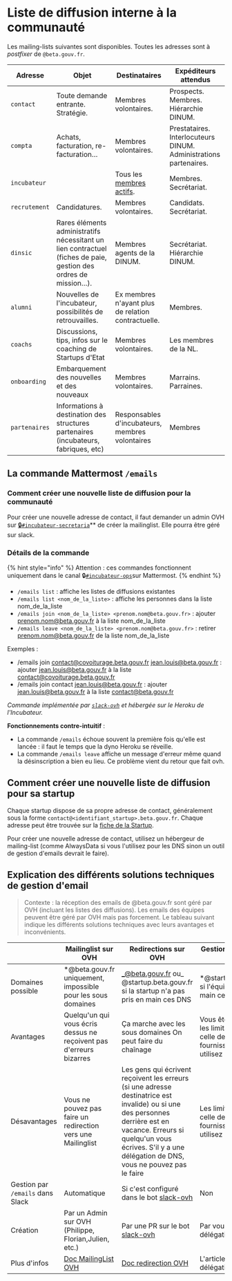 # Liste de diffusion interne à la communauté

Les mailing-lists suivantes sont disponibles. Toutes les adresses sont à _postfixer_ de `@beta.gouv.fr`.

| Adresse       | Objet                                                                                                           | Destinataires                                               | Expéditeurs attendus                                             |
| ------------- | --------------------------------------------------------------------------------------------------------------- | ----------------------------------------------------------- | ---------------------------------------------------------------- |
| `contact`     | Toute demande entrante. Stratégie.                                                                              | Membres volontaires.                                        | Prospects. Membres. Hiérarchie DINUM.                            |
| `compta`      | Achats, facturation, re-facturation…                                                                            | Membres volontaires.                                        | Prestataires. Interlocuteurs DINUM. Administrations partenaires. |
| `incubateur`  |                                                                                                                 | Tous les [membres actifs](https://beta.gouv.fr/communaute). | Membres. Secrétariat.                                            |
| `recrutement` | Candidatures.                                                                                                   | Membres volontaires.                                        | Candidats. Secrétariat.                                          |
| `dinsic`      | Rares éléments administratifs nécessitant un lien contractuel (fiches de paie, gestion des ordres de mission…). | Membres agents de la DINUM.                                 | Secrétariat. Hiérarchie DINUM.                                   |
| `alumni`      | Nouvelles de l'incubateur, possibilités de retrouvailles.                                                       | Ex membres n'ayant plus de relation contractuelle.          | Membres.                                                         |
| `coachs`      | Discussions, tips, infos sur le coaching de Startups d'Etat                                                     | Membres volontaires.                                        | Les membres de la NL.                                            |
| `onboarding`  | Embarquement des nouvelles et des nouveaux                                                                      | Membres volontaires.                                        | Marrains. Parraines.                                             |
| `partenaires` | Informations à destination des structures partenaires (incubateurs, fabriques, etc)                             | Responsables d'incubateurs, membres volontaires             | Membres                                                          |

## La commande Mattermost `/emails`

### Comment créer une nouvelle liste de diffusion pour la communauté

Pour créer une nouvelle adresse de contact, il faut demander un admin OVH sur [🔒`#incubateur-secretaria`](https://mattermost.incubateur.net/betagouv/channels/incubateur-secretaria)\*\* de créer la mailinglist. Elle pourra être géré sur slack.

### Détails de la commande

{% hint style="info" %}
Attention : ces commandes fonctionnent uniquement dans le canal 🔒[`#incubateur-ops`](https://mattermost.incubateur.net/betagouv/channels/incubateur-ops)sur Mattermost.
{% endhint %}

* `/emails list` : affiche les listes de diffusions existantes
* `/emails list <nom_de_la_liste>` : affiche les personnes dans la liste nom\_de\_la\_liste
* `/emails join <nom_de_la_liste> <prenom.nom@beta.gouv.fr>` : ajouter prenom.nom@beta.gouv.fr à la liste nom\_de\_la\_liste
* `/emails leave <nom_de_la_liste> <prenom.nom@beta.gouv.fr>` : retirer prenom.nom@beta.gouv.fr de la liste nom\_de\_la\_liste

Exemples :

* /emails join contact@covoiturage.beta.gouv.fr jean.louis@beta.gouv.fr : ajouter jean.louis@beta.gouv.fr à la liste contact@covoiturage.beta.gouv.fr
* /emails join contact jean.louis@beta.gouv.fr : ajouter jean.louis@beta.gouv.fr à la liste contact@beta.gouv.fr

_Commande implémentée par_ [_`slack-ovh`_](https://github.com/sgmap/slack-ovh) _et hébergée sur le Heroku de l'Incubateur._

**Fonctionnements contre-intuitif** :

* La commande `/emails` échoue souvent la première fois qu'elle est lancée : il faut le temps que la dyno Heroku se réveille.
* La commande `/emails leave` affiche un message d'erreur même quand la désinscription a bien eu lieu. Ce problème vient du retour que fait ovh.

## Comment créer une nouvelle liste de diffusion pour sa startup

Chaque startup dispose de sa propre adresse de contact, généralement sous la forme `contact@<identifiant_startup>.beta.gouv.fr`. Chaque adresse peut être trouvée sur la [fiche de la Startup](https://beta.gouv.fr/startups).

Pour créer une nouvelle adresse de contact, utilisez un hébergeur de mailing-list (comme AlwaysData si vous l'utilisez pour les DNS sinon un outil de gestion d'emails devrait le faire).

## Explication des différents solutions techniques de gestion d'email

> Contexte : la réception des emails de @beta.gouv.fr sont géré par OVH (incluant les listes des diffusions). Les emails des équipes peuvent être géré par OVH mais pas forcement. Le tableau suivant indique les différents solutions techniques avec leurs avantages et inconvénients.

|                                  | Mailinglist sur OVH                                                                    | Redirections sur OVH                                                                                                                                                                                                                   | Gestion d'email par la startup                                                                                                                                                                                                      |
| -------------------------------- | -------------------------------------------------------------------------------------- | -------------------------------------------------------------------------------------------------------------------------------------------------------------------------------------------------------------------------------------- | ----------------------------------------------------------------------------------------------------------------------------------------------------------------------------------------------------------------------------------- |
| Domaines possible                | \*@beta.gouv.fr uniquement, impossible pour les sous domaines                          | _@beta.gouv.fr ou_ @startup.beta.gouv.fr si la startup n'a pas pris en main ces DNS                                                                                                                                                    | \*@startup.beta.gouv.fr si l'équipe à pris en en main ces DNS                                                                                                                                                                       |
| Avantages                        | Quelqu'un qui vous écris dessus ne reçoivent pas d'erreurs bizarres                    | Ça marche avec les sous domaines On peut faire du chaînage                                                                                                                                                                             | Vous êtes autonome, les limitations sont celle des outils ou fournisseurs que vous utilisez                                                                                                                                         |
| Désavantages                     | Vous ne pouvez pas faire un redirection vers une Mailinglist                           | Les gens qui écrivent reçoivent les erreurs (si une adresse destinatrice est invalide) ou si une des personnes derrière est en vacance. Erreurs si quelqu'un vous écrives. S'il y a une délégation de DNS, vous ne pouvez pas le faire | Les limitations sont celle des outils ou fournisseurs que vous utilisez                                                                                                                                                             |
| Gestion par `/emails` dans Slack | Automatique                                                                            | Si c'est configuré dans le bot [slack-ovh](https://github.com/betagouv/slack-ovh)                                                                                                                                                      | Non                                                                                                                                                                                                                                 |
| Création                         | Par un Admin sur OVH (Philippe, Florian,Julien, etc.)                                  | Par une PR sur le bot [slack-ovh](https://github.com/betagouv/slack-ovh)                                                                                                                                                               | Par vous après la délégation DNS                                                                                                                                                                                                    |
| Plus d'infos                     | [Doc MailingList OVH](https://docs.ovh.com/fr/emails/guide-dutilisation-mailing-list/) | [Doc redirection OVH](https://docs.ovh.com/fr/emails/guide-des-redirections-emails/)                                                                                                                                                   | L'article [Infra](https://github.com/betagouv/doc.incubateur.net-communaute/tree/518220edcd8f031fe1b3f0fba91912462b3b511d/travailler-a-beta-gouv/je-minforme-sur-la-vie-de-la-communaute/Infra/README.md) qui par la délégation DNS |
